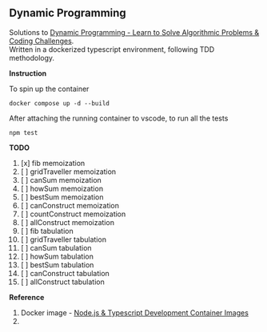 ## Dynamic Programming

Solutions to [Dynamic Programming - Learn to Solve Algorithmic Problems & Coding Challenges](https://youtu.be/oBt53YbR9Kk?si=gQ3oz01wwZQWSsr_). </br>
Written in a dockerized typescript environment, following TDD methodology.

**Instruction**

To spin up the container
```
docker compose up -d --build
```

After attaching the running container to vscode, to run all the tests
```
npm test
```

**TODO**
1.  [x] fib memoization
2.  [ ] gridTraveller memoization
3.  [ ] canSum memoization
4.  [ ] howSum memoization
5.  [ ] bestSum memoization
6.  [ ] canConstruct memoization
7.  [ ] countConstruct memoization
8.  [ ] allConstruct memoization
9.  [ ] fib tabulation
10. [ ] gridTraveller tabulation
11. [ ] canSum tabulation
12. [ ] howSum tabulation
13. [ ] bestSum tabulation
14. [ ] canConstruct tabulation
15. [ ] allConstruct tabulation

**Reference**
1. Docker image - [Node.js & Typescript Development Container Images](https://hub.docker.com/r/microsoft/devcontainers-typescript-node)
2. 